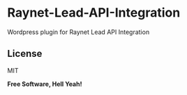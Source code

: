 # Raynet-Lead-API-Integration

Wordpress plugin for Raynet Lead API Integration

## License

MIT

**Free Software, Hell Yeah!**
